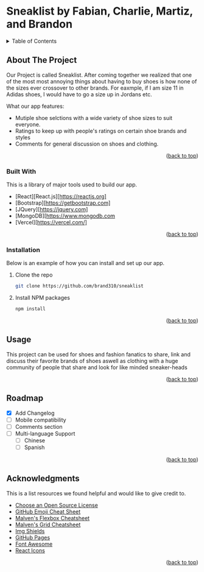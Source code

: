 # Sneaklist by Fabian, Charlie, Martiz, and Brandon


<!-- TABLE OF CONTENTS -->
<details>
  <summary>Table of Contents</summary>
  <ol>
    <li>
      <a href="#about-the-project">About The Project</a>
      <ul>
        <li><a href="#built-with">Built With</a></li>
      </ul>
    </li>
    <li>
      <ul>
        <li><a href="#installation">Installation</a></li>
      </ul>
    </li>
    <li><a href="#usage">Usage</a></li>
    <li><a href="#roadmap">Roadmap</a></li>
    <li><a href="#acknowledgments">Acknowledgments</a></li>
  </ol>
</details>



<!-- ABOUT THE PROJECT -->
## About The Project

Our Project is called Sneaklist. After coming together we realized that one of the most most annoying things about having to buy shoes is how none of the sizes ever crossover to other brands. For eaxmple, if I am size 11 in Adidas shoes, I would have to go a size up in Jordans etc. 

What our app features:
* Mutiple shoe selctions with a wide variety of shoe sizes to suit everyone.
* Ratings to keep up with people's ratings on certain shoe brands and styles
* Comments for general discussion on shoes and clothing.

<p align="right">(<a href="#readme-top">back to top</a>)</p>


### Built With

This is a library of major tools used to build our app.

* [React][React.js][https://reactjs.org]
* [Bootstrap][https://getbootstrap.com]
* [JQuery][https://jquery.com]
* [MongoDB][https://www.mongodb.com
* [Vercel][https://vercel.com/]

<p align="right">(<a href="#readme-top">back to top</a>)</p>


### Installation

Below is an example of how you can install and set up our app.
1. Clone the repo
   ```sh
   git clone https://github.com/brand310/sneaklist
   ```
3. Install NPM packages
   ```sh
   npm install
   ```

<p align="right">(<a href="#readme-top">back to top</a>)</p>



<!-- USAGE EXAMPLES -->
## Usage

This project can be used for shoes and fashion fanatics to share, link and discuss their favorite brands of shoes aswell as clothing with a huge community of people that share and look for like minded sneaker-heads

<p align="right">(<a href="#readme-top">back to top</a>)</p>



<!-- ROADMAP -->
## Roadmap

- [x] Add Changelog
- [ ] Mobile compatibility
- [ ] Comments section
- [ ] Multi-language Support
    - [ ] Chinese
    - [ ] Spanish

<p align="right">(<a href="#readme-top">back to top</a>)</p>




<!-- ACKNOWLEDGMENTS -->
## Acknowledgments

This is a list resources we found helpful and would like to give credit to.

* [Choose an Open Source License](https://choosealicense.com)
* [GitHub Emoji Cheat Sheet](https://www.webpagefx.com/tools/emoji-cheat-sheet)
* [Malven's Flexbox Cheatsheet](https://flexbox.malven.co/)
* [Malven's Grid Cheatsheet](https://grid.malven.co/)
* [Img Shields](https://shields.io)
* [GitHub Pages](https://pages.github.com)
* [Font Awesome](https://fontawesome.com)
* [React Icons](https://react-icons.github.io/react-icons/search)

<p align="right">(<a href="#readme-top">back to top</a>)</p>

